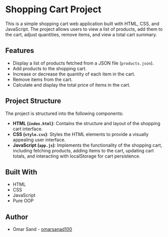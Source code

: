 # Shopping Cart Project

This is a simple shopping cart web application built with HTML, CSS, and JavaScript. The project allows users to view a list of products, add them to the cart, adjust quantities, remove items, and view a total cart summary.

## Features

- Display a list of products fetched from a JSON file (`products.json`).
- Add products to the shopping cart.
- Increase or decrease the quantity of each item in the cart.
- Remove items from the cart.
- Calculate and display the total price of items in the cart.

## Project Structure

The project is structured into the following components:

- **HTML (`index.html`)**: Contains the structure and layout of the shopping cart interface.
- **CSS (`style.css`)**: Styles the HTML elements to provide a visually appealing user interface.
- **JavaScript (`app.js`)**: Implements the functionality of the shopping cart, including fetching products, adding items to the cart, updating cart totals, and interacting with localStorage for cart persistence.

## Built With

- HTML
- CSS
- JavaScript
- Pure OOP

## Author

- Omar Sand - [omarsanad100](https://github.com/omarsanad100)
